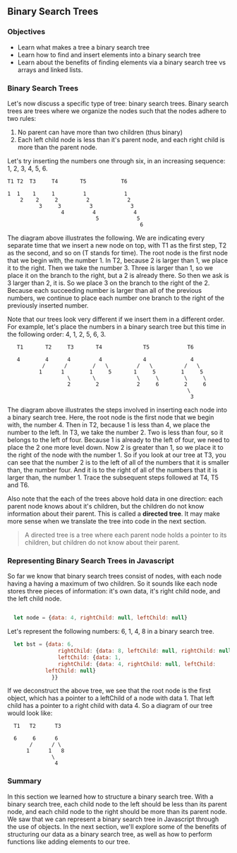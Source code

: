 ## Binary Search Trees

### Objectives

- Learn what makes a tree a binary search tree
- Learn how to find and insert elements into a binary search tree
- Learn about the benefits of finding elements via a binary search tree vs arrays and linked lists.

### Binary Search Trees

Let's now discuss a specific type of tree: binary search trees.  Binary search trees are trees where we organize the nodes such that the nodes adhere to two rules:

  1. No parent can have more than two children (thus binary)
  2. Each left child node is less than it's parent node, and each right child is more than the parent node.

Let's try inserting the numbers one through six, in an increasing sequence: 1, 2, 3, 4, 5, 6.

```text
T1 T2  T3     T4       T5           T6

1  1    1     1         1            1
    2    2     2         2            2
          3     3         3            3
                 4         4            4
                            5            5
                                          6
```

The diagram above illustrates the following.  We are indicating every separate time that we insert a new node on top, with T1 as the first step, T2 as the second, and so on (T stands for time).  The root node is the first node that we begin with, the number 1.  In T2, because 2 is larger than 1, we place it to the right.  Then we take the number 3.  Three is larger than 1, so we place it on the branch to the right, but a 2 is already there.  So then we ask is 3 larger than 2, it is.  So we place 3 on the branch to the right of the 2.  Because each succeeding number is larger than all of the previous numbers, we continue to place each number one branch to the right of the previously inserted number.

Note that our trees look very different if we insert them in a different order.  For example, let's place the numbers in a binary search tree but this time in the following order:  4, 1, 2, 5, 6, 3.

```text
   T1       T2     T3       T4             T5            T6

   4        4      4         4             4              4
           /      /        /   \         /   \          /   \
          1      1        1     5       1     5        1     5
                   \       \             \     \        \     \
                   2        2            2     6        2     6
                                                         \
                                                          3
```

The diagram above illustrates the steps involved in inserting each node into a binary search tree.  Here, the root node is the first node that we begin with, the number 4.  Then in T2, because 1 is less than 4, we place the number to the left.  In T3, we take the number 2.  Two is less than four, so it belongs to the left of four.  Because 1 is already to the left of four, we need to place the 2 one more level down.  Now 2 is greater than 1, so we place it to the right of the node with the number 1.  So if you look at our tree at T3, you can see that the number 2 is to the left of all of the numbers that it is smaller than, the number four.  And it is to the right of all of the numbers that it is larger than, the number 1.  Trace the subsequent steps followed at T4, T5 and T6.  

Also note that the each of the trees above hold data in one direction: each parent node knows about it's children, but the children do not know information about their parent.  This is called a **directed tree**.  It may make more sense when we translate the tree into code in the next section.

> A directed tree is a tree where each parent node holds a pointer to its children, but children do not know about their parent.  

### Representing Binary Search Trees in Javascript

So far we know that binary search trees consist of nodes, with each node having a having a maximum of two children.  So it sounds like each node stores three pieces of information: it's own data, it's right child node, and the left child node.

```javascript

  let node = {data: 4, rightChild: null, leftChild: null}
```

Let's represent the following numbers: 6, 1, 4, 8 in a binary search tree.

```javascript
  let bst = {data: 6, 
  				rightChild: {data: 8, leftChild: null, rightChild: null},
      		  	leftChild: {data: 1,
          		rightChild: {data: 4, rightChild: null, leftChild: 				null},
			leftChild: null}
              }}
```
If we deconstruct the above tree, we see that the root node is the first object, which has a pointer to a leftChild of a node with data 1.  That left child has a pointer to a right child with data 4.  So a diagram of our tree would look like:

```text
  T1   T2      T3

  6     6      6
       /      / \
      1      1   8
              \
               4
```

### Summary 

In this section we learned how to structure a binary search tree.  With a binary search tree, each child node to the left should be less than its parent node, and each child node to the right should be more than its parent node.  We saw that we can represent a binary search tree in Javascript through the use of objects.  In the next section, we'll explore some of the benefits of structuring our data as a binary search tree, as well as how to perform functions like adding elements to our tree.
